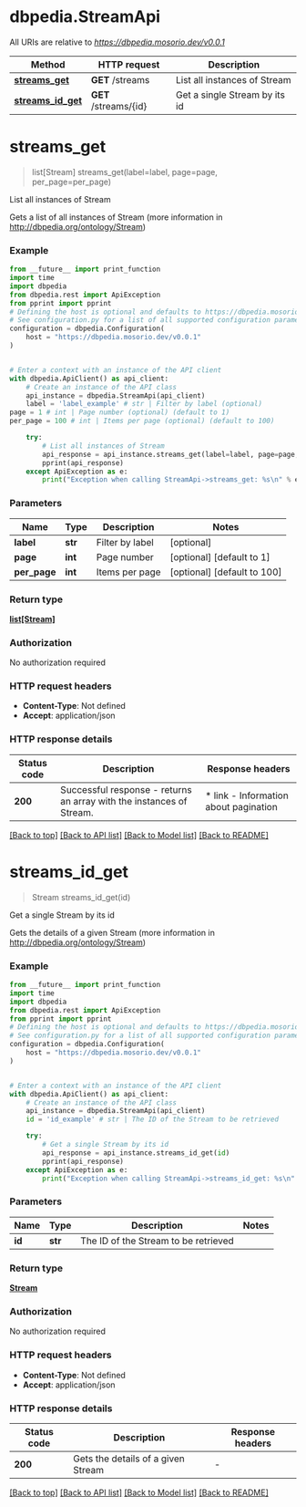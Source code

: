 # dbpedia.StreamApi

All URIs are relative to *https://dbpedia.mosorio.dev/v0.0.1*

Method | HTTP request | Description
------------- | ------------- | -------------
[**streams_get**](StreamApi.md#streams_get) | **GET** /streams | List all instances of Stream
[**streams_id_get**](StreamApi.md#streams_id_get) | **GET** /streams/{id} | Get a single Stream by its id


# **streams_get**
> list[Stream] streams_get(label=label, page=page, per_page=per_page)

List all instances of Stream

Gets a list of all instances of Stream (more information in http://dbpedia.org/ontology/Stream)

### Example

```python
from __future__ import print_function
import time
import dbpedia
from dbpedia.rest import ApiException
from pprint import pprint
# Defining the host is optional and defaults to https://dbpedia.mosorio.dev/v0.0.1
# See configuration.py for a list of all supported configuration parameters.
configuration = dbpedia.Configuration(
    host = "https://dbpedia.mosorio.dev/v0.0.1"
)


# Enter a context with an instance of the API client
with dbpedia.ApiClient() as api_client:
    # Create an instance of the API class
    api_instance = dbpedia.StreamApi(api_client)
    label = 'label_example' # str | Filter by label (optional)
page = 1 # int | Page number (optional) (default to 1)
per_page = 100 # int | Items per page (optional) (default to 100)

    try:
        # List all instances of Stream
        api_response = api_instance.streams_get(label=label, page=page, per_page=per_page)
        pprint(api_response)
    except ApiException as e:
        print("Exception when calling StreamApi->streams_get: %s\n" % e)
```

### Parameters

Name | Type | Description  | Notes
------------- | ------------- | ------------- | -------------
 **label** | **str**| Filter by label | [optional] 
 **page** | **int**| Page number | [optional] [default to 1]
 **per_page** | **int**| Items per page | [optional] [default to 100]

### Return type

[**list[Stream]**](Stream.md)

### Authorization

No authorization required

### HTTP request headers

 - **Content-Type**: Not defined
 - **Accept**: application/json

### HTTP response details
| Status code | Description | Response headers |
|-------------|-------------|------------------|
**200** | Successful response - returns an array with the instances of Stream. |  * link - Information about pagination <br>  |

[[Back to top]](#) [[Back to API list]](../README.md#documentation-for-api-endpoints) [[Back to Model list]](../README.md#documentation-for-models) [[Back to README]](../README.md)

# **streams_id_get**
> Stream streams_id_get(id)

Get a single Stream by its id

Gets the details of a given Stream (more information in http://dbpedia.org/ontology/Stream)

### Example

```python
from __future__ import print_function
import time
import dbpedia
from dbpedia.rest import ApiException
from pprint import pprint
# Defining the host is optional and defaults to https://dbpedia.mosorio.dev/v0.0.1
# See configuration.py for a list of all supported configuration parameters.
configuration = dbpedia.Configuration(
    host = "https://dbpedia.mosorio.dev/v0.0.1"
)


# Enter a context with an instance of the API client
with dbpedia.ApiClient() as api_client:
    # Create an instance of the API class
    api_instance = dbpedia.StreamApi(api_client)
    id = 'id_example' # str | The ID of the Stream to be retrieved

    try:
        # Get a single Stream by its id
        api_response = api_instance.streams_id_get(id)
        pprint(api_response)
    except ApiException as e:
        print("Exception when calling StreamApi->streams_id_get: %s\n" % e)
```

### Parameters

Name | Type | Description  | Notes
------------- | ------------- | ------------- | -------------
 **id** | **str**| The ID of the Stream to be retrieved | 

### Return type

[**Stream**](Stream.md)

### Authorization

No authorization required

### HTTP request headers

 - **Content-Type**: Not defined
 - **Accept**: application/json

### HTTP response details
| Status code | Description | Response headers |
|-------------|-------------|------------------|
**200** | Gets the details of a given Stream |  -  |

[[Back to top]](#) [[Back to API list]](../README.md#documentation-for-api-endpoints) [[Back to Model list]](../README.md#documentation-for-models) [[Back to README]](../README.md)

